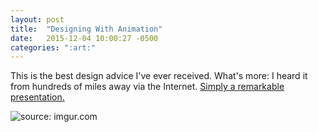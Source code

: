 ```yaml
---
layout: post
title:  "Designing With Animation"
date:   2015-12-04 10:00:27 -0500
categories: ":art:"
---
```


<p>This is the best design advice I've ever received. What's more: I heard it from hundreds of miles away via the Internet. <a href="https://www.youtube.com/embed/TMe0WnkF1Lc">Simply a remarkable presentation.</a></p>

<img  style="border-top: none;" src="http://i.imgur.com/WoNWkla.png" title="source: imgur.com" />
